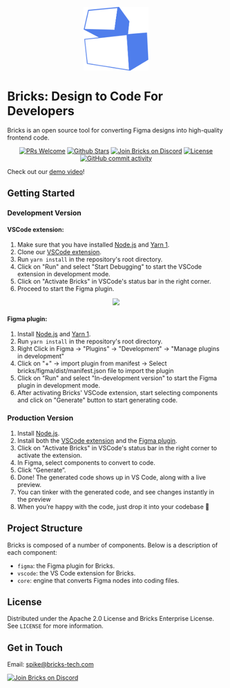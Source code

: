 <p align="center">
<img src="./assets/bricks-logo.png" width="150" />
</p>

# **Bricks: Design to Code For Developers**

Bricks is an open source tool for converting Figma designs into high-quality frontend code.

<p align="center">
   <a href='http://makeapullrequest.com'><img alt='PRs Welcome' src='https://img.shields.io/badge/PRs-welcome-43AF11.svg?style=shields'/></a>
   <a href="https://github.com/bricks-cloud/bricks/stargazers"><img src="https://img.shields.io/github/stars/bricks-cloud/bricks?color=e4b442" alt="Github Stars"></a>
   <a href="https://discord.gg/NM6aeBeqCD"><img src="https://img.shields.io/badge/discord-bricks-blue?logo=discord&labelColor=2EB67D" alt="Join Bricks on Discord"></a>
   <a href="https://github.com/bricks-cloud/bricks/blob/main/LICENSE"><img src="https://img.shields.io/badge/license-Apache-red" alt="License"></a>
   <a href="https://github.com/bricks-cloud/bricks/commits/main"><img alt="GitHub commit activity" src="https://img.shields.io/github/commit-activity/m/bricks-cloud/bricks?color=8b55e3"/></a>
</p>


Check out our [demo video](https://www.loom.com/share/677ef1bc5f2144f6be4d27f4bba3cef3)!

## Getting Started
### Development Version

#### **VSCode extension**:
1. Make sure that you have installed [Node.js](https://nodejs.org/en/) and [Yarn 1](https://classic.yarnpkg.com/en/docs/install). 
2. Clone our [VSCode extension](https://github.com/bricks-cloud/d2c-vscode). 
3. Run `yarn install` in the repository's root directory. 
4. Click on "Run" and select "Start Debugging" to start the VSCode extension in development mode.
5. Click on "Activate Bricks" in VSCode's status bar in the right corner.
6. Proceed to start the Figma plugin.

<p align="center">
<img src="./assets/vscode-extension-activation.gif" width="500" />
</p>

#### **Figma plugin**:
1. Install [Node.js](https://nodejs.org/en/) and [Yarn 1](https://classic.yarnpkg.com/en/docs/install). 
2. Run `yarn install` in the repository's root directory. 
3. Right Click in Figma -> "Plugins" -> "Development" -> "Manage plugins in development"
4. Click on "+" -> import plugin from manifest -> Select bricks/figma/dist/manifest.json file to import the plugin
5. Click on "Run" and select "In-development version" to start the Figma plugin in development mode.
6. After activating Bricks' VSCode extension, start selecting components and click on "Generate" button to start generating code.

### Production Version
1. Install [Node.js](https://nodejs.org/en/). 
2. Install both the [VSCode extension](https://marketplace.visualstudio.com/items?itemName=Bricks.d2c-vscode) and the [Figma plugin](https://www.figma.com/community/plugin/1178847414663679049/Bricks---Copilot-for-UI-Engineering).
3. Click on "Activate Bricks" in VSCode's status bar in the right corner to activate the extension.
4. In Figma, select components to convert to code.
5. Click “Generate”.
6. Done! The generated code shows up in VS Code, along with a live preview.
7. You can tinker with the generated code, and see changes instantly in the preview
8. When you’re happy with the code, just drop it into your codebase 👏

## Project Structure
Bricks is composed of a number of components. Below is a description of each component:

- `figma`: the Figma plugin for Bricks.
- `vscode`: the VS Code extension for Bricks.
- `core`: engine that converts Figma nodes into coding files.

## License
Distributed under the Apache 2.0 License and Bricks Enterprise License. See `LICENSE` for more information.

## Get in Touch
Email: spike@bricks-tech.com

<a href="https://discord.gg/NM6aeBeqCD"><img src="https://img.shields.io/badge/discord-bricks-blue?logo=discord&labelColor=2EB67D" alt="Join Bricks on Discord"></a>
